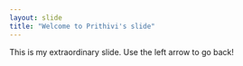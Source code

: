 ```yaml
---
layout: slide
title: "Welcome to Prithivi's slide"
---
```


This is my extraordinary slide.
Use the left arrow to go back!
